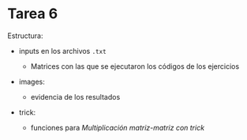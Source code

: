 # Tarea 6

Estructura:

+ inputs en los archivos `.txt`
    + Matrices con las que se ejecutaron los códigos de los ejercicios
        
+ images:
    + evidencia de los resultados
        
+ trick:
    + funciones para *Multiplicación matriz-matriz con trick*



